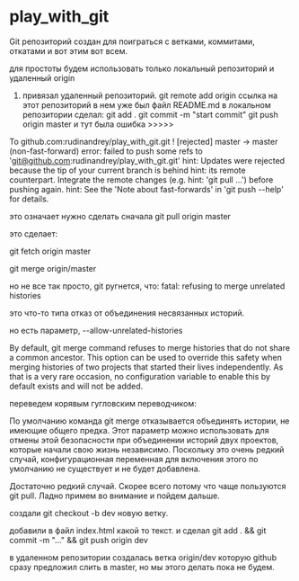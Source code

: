 # play_with_git

Git репозиторий создан для поиграться с ветками, коммитами, откатами и вот этим вот всем.

для простоты будем использовать только локальный репозиторий и удаленный origin
1. привязал удаленный репозиторий.
git remote add origin ссылка на этот репозиторий
в нем уже был файл README.md
в локальном репозитории сделал:
git add .
git commit -m "start commit"
git push origin master
и тут была ошибка >>>>>

To github.com:rudinandrey/play_with_git.git
 ! [rejected]        master -> master (non-fast-forward)
error: failed to push some refs to 'git@github.com:rudinandrey/play_with_git.git'
hint: Updates were rejected because the tip of your current branch is behind
hint: its remote counterpart. Integrate the remote changes (e.g.
hint: 'git pull ...') before pushing again.
hint: See the 'Note about fast-forwards' in 'git push --help' for details.

это означает нужно сделать сначала git pull origin master

это сделает:

git fetch origin master

git merge origin/master 

но не все так просто, git ругнется, что: fatal: refusing to merge unrelated histories

это что-то типа отказ от объединения несвязанных историй.

но есть параметр, --allow-unrelated-histories

By default, git merge command refuses to merge histories that do not share a common ancestor. This option can be used to override this safety when merging histories of two projects that started their lives independently. As that is a very rare occasion, no configuration variable to enable this by default exists and will not be added.

переведем корявым гугловским переводчиком:

По умолчанию команда git merge отказывается объединять истории, не имеющие общего предка. Этот параметр можно использовать для отмены этой безопасности при объединении историй двух проектов, которые начали свою жизнь независимо. Поскольку это очень редкий случай, конфигурационная переменная для включения этого по умолчанию не существует и не будет добавлена.

Достаточно редкий случай. Скорее всего потому что чаще пользуются git pull. Ладно примем во внимание и пойдем дальше.

создали git checkout -b dev новую ветку.

добавили в файл index.html какой то текст. и сделал git add . && git commit -m "..." && git push origin dev 

в удаленном репозитории создалась ветка origin/dev которую github сразу предложил слить в master, но мы этого делать пока не будем.

